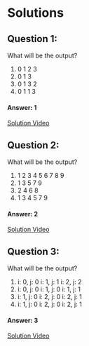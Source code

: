 # Solutions

## Question 1:
What will be the output?

1. 0 1 2 3
2. 0 1 3
3. 0 1 3 2
4. 0 1 1 3

#### Answer: 1
[Solution Video](#)

## Question 2:
What will be the output?

1. 1 2 3 4 5 6 7 8 9
2. 1 3 5 7 9
3. 2 4 6 8
4. 1 3 4 5 7 9


#### Answer: 2
[Solution Video](#)

## Question 3:
What will be the output?

1. i: 0, j: 0 i: 1, j: 1 i: 2, j: 2
2. i: 0, j: 0 i: 1, j: 0 i: 1, j: 1
3. i: 1, j: 0 i: 2, j: 0 i: 2, j: 1
4. i: 1, j: 0 i: 2, j: 0 i: 2, j: 1

#### Answer: 3
[Solution Video](#)